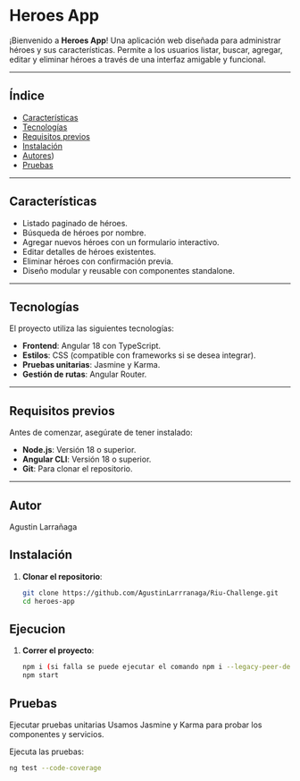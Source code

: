 # **Heroes App**

¡Bienvenido a **Heroes App**! Una aplicación web diseñada para administrar héroes y sus características. Permite a los usuarios listar, buscar, agregar, editar y eliminar héroes a través de una interfaz amigable y funcional.

---

## **Índice**

- [Características](#características)
- [Tecnologías](#tecnologías)
- [Requisitos previos](#requisitos-previos)
- [Instalación](#instalación)
- [Autores](#autores))
- [Pruebas](#pruebas)

---

## **Características**

- Listado paginado de héroes.
- Búsqueda de héroes por nombre.
- Agregar nuevos héroes con un formulario interactivo.
- Editar detalles de héroes existentes.
- Eliminar héroes con confirmación previa.
- Diseño modular y reusable con componentes standalone.

---

## **Tecnologías**

El proyecto utiliza las siguientes tecnologías:

- **Frontend**: Angular 18 con TypeScript.
- **Estilos**: CSS (compatible con frameworks si se desea integrar).
- **Pruebas unitarias**: Jasmine y Karma.
- **Gestión de rutas**: Angular Router.

---

## **Requisitos previos**

Antes de comenzar, asegúrate de tener instalado:

- **Node.js**: Versión 18 o superior.
- **Angular CLI**: Versión 18 o superior.
- **Git**: Para clonar el repositorio.

---

## **Autor**

Agustin Larrañaga

## **Instalación**

1. **Clonar el repositorio**:
   ```bash
   git clone https://github.com/AgustinLarrranaga/Riu-Challenge.git
   cd heroes-app


## **Ejecucion**

1. **Correr el proyecto**:
   ```bash
   npm i (si falla se puede ejecutar el comando npm i --legacy-peer-deps)
   npm start

## **Pruebas**

Ejecutar pruebas unitarias
Usamos Jasmine y Karma para probar los componentes y servicios.

Ejecuta las pruebas:

   ```bash
   ng test --code-coverage

